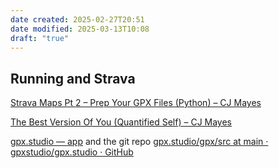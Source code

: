 ```yaml
---
date created: 2025-02-27T20:51
date modified: 2025-03-13T10:08
draft: "true"
---
```


## Running and Strava

[Strava Maps Pt 2 – Prep Your GPX Files (Python) – CJ Mayes](https://cj-mayes.com/2023/06/01/strava-maps-pt-2-prep-your-gpx-files-python/) 

[The Best Version Of You (Quantified Self) – CJ Mayes](https://cj-mayes.com/2023/11/13/the-best-version-of-you-quantified-self/)

[gpx.studio — app](https://gpx.studio/app#2.69/-13.9/-44.78) and the git repo [gpx.studio/gpx/src at main · gpxstudio/gpx.studio · GitHub](https://github.com/gpxstudio/gpx.studio/tree/main/gpx/src) 